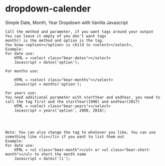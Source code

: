 # dropdown-calender

Simple Date, Month, Year Dropdown with Vanilla Javascript

	Call the method and parameter, if you want tags around your output
	You can leave it empty of you don't want tags
	month() is the method and option is the tag. 
	You know <option></option> is child to <select></select>,
	Example:
	For date use: 
		HTML = <select class="bear-dates"></select>
		Javascript = dates('option');
		
	For months use:
	
		HTML = <select class="bear-months"></select>
		Javascript = months('option');
			
	For years use:
	You need additional parameter with startYear and endYear, you need to call the tag first and the startYear(1990) and endYear(2017)
		HTML = <select class="bear-years"></select>
		Javascript = years('option', 2000, 2018);	
		
		
		
		
	Note: You can also change the tag to whatever you like, You can use something like <li></li> if you want to list them out
	Example:
	For date use: 
		HTML = <ul class="bear-month"></ul> or <ul class="bear-short-month"></ul> to short the month name
		Javascript = dates('li');
		
